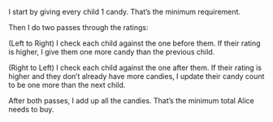 I start by giving every child 1 candy. That’s the minimum requirement.

Then I do two passes through the ratings:

(Left to Right)
I check each child against the one before them. If their rating is higher, I give them one more candy than the previous child.

(Right to Left)
I check each child against the one after them. If their rating is higher and they don’t already have more candies, I update their candy count to be one more than the next child.

After both passes, I add up all the candies. That’s the minimum total Alice needs to buy.